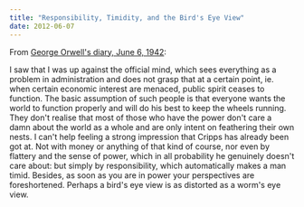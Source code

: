 ```yaml
---
title: "Responsibility, Timidity, and the Bird's Eye View"
date: 2012-06-07
---
```

From <a href="http://orwelldiaries.wordpress.com/2012/06/07/7-6-42/">George Orwell's diary, June 6, 1942</a>:
<p>I saw that I was up against the official mind, which sees everything as a problem in administration and does not grasp that at a certain point, ie. when certain economic interest are menaced, public spirit ceases to function. The basic assumption of such people is that everyone wants the world to function properly and will do his best to keep the wheels running. They don't realise that most of those who have the power don't care a damn about the world as a whole and are only intent on feathering their own nests. I can't help feeling a strong impression that Cripps has already been got at. Not with money or anything of that kind of course, nor even by flattery and the sense of power, which in all probability he genuinely doesn't care about: but simply by responsibility, which automatically makes a man timid. Besides, as soon as you are in power your perspectives are foreshortened. Perhaps a bird's eye view is as distorted as a worm's eye view.</p>
